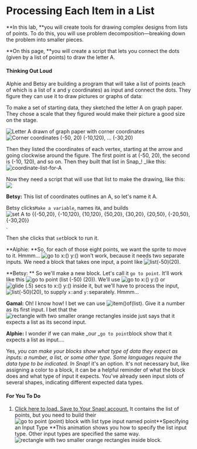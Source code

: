 # Processing Each Item in a List

**In this lab, **you will create tools for drawing complex designs from lists of points. To do this, you will use problem decomposition—breaking down the problem into smaller pieces.

**On this page, **you will create a script that lets you connect the dots \(given by a list of points\) to draw the letter A.

#### Thinking Out Loud

Alphie and Betsy are building a program that will take a list of points \(each of which is a list of x and y coordinates\) as input and connect the dots. They figure they can use it to draw pictures or graphs of data:

To make a set of starting data, they sketched the letter A on graph paper. They chose a scale that they figured would make their picture a good size on the stage.

![](http://bjc.edc.org/bjc-r/img/2-complexity/U2ImageVideoAddendum_img/AonGraphPaper2.PNG "Letter A drawn of graph paper with corner coordinates")![](http://bjc.edc.org/bjc-r/img/2-complexity/U2ImageVideoAddendum_img/AonGraphPaper3.PNG "Corner coordinates \(-50, 20\) \(-10,120\), ... \(-30,20\)")

Then they listed the coordinates of each vertex, starting at the arrow and going clockwise around the figure. The first point is at \(-50, 20\), the second is \(-10, 120\), and so on. Then they built that list in Snap\_! \_like this:![](http://bjc.edc.org/bjc-r/img/3-lists/coordinate-list-for-A.png "coordinate-list-for-A")

Now they need a script that will use that list to make the drawing, like this: ![](http://bjc.edc.org/bjc-r/img/3-lists/drawA.gif)

**Betsy:** This list of coordinates outlines an A, so let's name it A.

Betsy clicks`Make a variable`, names it`A`, and builds![](http://bjc.edc.org/bjc-r/img/3-lists/A.png "set A to {{-50,20}, {-10,120}, {10,120}, {50,20}, {30,20}, {20,50}, {-20,50}, {-30,20}}").

Then she clicks that `set`block to run it.

**Alphie: **So, for each of those eight points, we want the sprite to move to it. Hmmm... ![](http://bjc.edc.org/bjc-r/img/2-complexity/go-to-x%28%29-y%28%29.png "go to x:\(\) y:\(\)") won't work, because it needs two separate inputs. We need a block that takes one input, a point like ![](http://bjc.edc.org/bjc-r/img/2-complexity/list%28-50%29%2820%29.png "list\(-50\)\(20\)").

**Betsy: ** So we'll make a new block. Let's call it `go to point`. It'll work like this ![](http://bjc.edc.org/bjc-r/img/2-complexity/go-to-point%28list%28-50%29%2820%29%29.png "go to point \(list \(-50\) \(20\)\)"). We'll use ![](http://bjc.edc.org/bjc-r/img/2-complexity/go-to-x%28%29-y%28%29.png "go to x:\(\) y:\(\)") or ![](http://bjc.edc.org/bjc-r/img/2-complexity/glide%28.5%29secs-to-x%28%29-y%28%29.png "glide \(.5\) secs to x:\(\) y:\(\)") inside it, but we'll have to process the input, ![](http://bjc.edc.org/bjc-r/img/2-complexity/list%28-50%29%2820%29.png "list\(-50\)\(20\)"), to supply `x:`and `y:`separately. Hmmm...

**Gamal:** Oh! I know how! I bet we can use ![](http://bjc.edc.org/bjc-r/img/2-complexity/item%28%29of%28list%29.png "item\(\)of\(list\)"). Give it a number as its first input. I bet that the ![](http://bjc.edc.org/bjc-r/img/3-lists/list_input_slot.png "rectangle with two smaller orange rectangles inside") just says that it expects a list as its second input.

**Alphie:** I wonder if we can make _our _`go to point`block show that it expects a list as input....

Yes, _you can make your blocks show what type of data they expect as inputs: a number, a list, or some other type. Some languages require the data type to be indicated. In Snap_! it's an option. It's not necessary but, like assigning a color to a block, it can be a helpful reminder of what the block does and what type of input it expects. You've already seen input slots of several shapes, indicating different expected data types.

#### For You To Do

1. [Click here to load. Save to Your Snap! account.](http://snap.berkeley.edu/snapsource/snap.html#open:http://bjc.edc.org/bjc-r/prog/2-complexity/U2L2-DrawShape.xml) It contains the list of points, but you need to build their![](http://bjc.edc.org/bjc-r/img/2-complexity/go-to-point-point.png "go to point \(point\) block with list type input named point")**Specifying an Input Type **This animation shows you how to specify the list input type. Other input types are specified the same way. ![](http://bjc.edc.org/bjc-r/img/3-lists/list_input_slot.png "rectangle with two smaller orange rectangles inside") block. 



